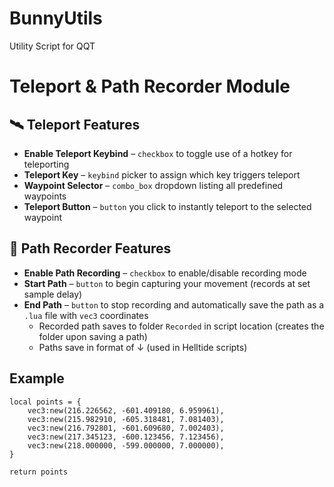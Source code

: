 # BunnyUtils
Utility Script for QQT

# Teleport & Path Recorder Module

## 🛰️ Teleport Features
- **Enable Teleport Keybind** – `checkbox` to toggle use of a hotkey for teleporting  
- **Teleport Key** – `keybind` picker to assign which key triggers teleport  
- **Waypoint Selector** – `combo_box` dropdown listing all predefined waypoints  
- **Teleport Button** – `button` you click to instantly teleport to the selected waypoint  

## 📸 Path Recorder Features
- **Enable Path Recording** – `checkbox` to enable/disable recording mode  
- **Start Path** – `button` to begin capturing your movement (records at set sample delay)  
- **End Path** – `button` to stop recording and automatically save the path as a `.lua` file with `vec3` coordinates  
  - Recorded path saves to folder `Recorded` in script location (creates the folder upon saving a path)  
  - Paths save in format of ↓ (used in Helltide scripts)  

## Example
```
local points = {
    vec3:new(216.226562, -601.409180, 6.959961),
    vec3:new(215.982910, -605.318481, 7.081403),
    vec3:new(216.792801, -601.609680, 7.002403),
    vec3:new(217.345123, -600.123456, 7.123456),
    vec3:new(218.000000, -599.000000, 7.000000),
}

return points
```
